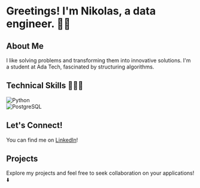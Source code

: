 # Greetings! I'm Nikolas, a data engineer. 🖐🏻

## About Me
I like solving problems and transforming them into innovative solutions. I'm a student at Ada Tech, fascinated by structuring algorithms.

## Technical Skills 🧑🏻‍💻
 ![Python](https://img.shields.io/badge/Python-14354C?style=for-the-badge&logo=python&logoColor=white)<br>
 ![PostgreSQL](https://img.shields.io/badge/PostgreSQL-316192?style=for-the-badge&logo=postgresql&logoColor=white)

## Let's Connect!
You can find me on [LinkedIn](https://www.linkedin.com/in/nikol4s/)!

## Projects
Explore my projects and feel free to seek collaboration on your applications! ⬇️
